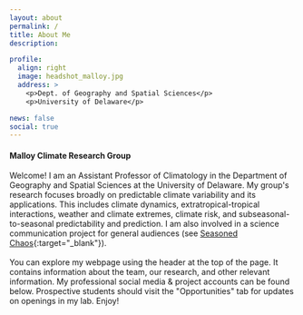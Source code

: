 ```yaml
---
layout: about
permalink: /
title: About Me
description: 

profile:
  align: right
  image: headshot_malloy.jpg
  address: >
    <p>Dept. of Geography and Spatial Sciences</p>
    <p>University of Delaware</p>

news: false
social: true
---
```


#### Malloy Climate Research Group

Welcome! I am an Assistant Professor of Climatology in the Department of Geography and Spatial Sciences at the University of Delaware. My group's research focuses broadly on predictable climate variability and its applications. This includes climate dynamics, extratropical-tropical interactions, weather and climate extremes, climate risk, and subseasonal-to-seasonal predictability and prediction. I am also involved in a science communication project for general audiences (see [Seasoned Chaos](http://seasonedchaos.github.io){:target="\_blank"}).
<br><br>
You can explore my webpage using the header at the top of the page. It contains information about the team, our research, and other relevant information. My professional social media & project accounts can be found below. Prospective students should visit the "Opportunities" tab for updates on openings in my lab. Enjoy!

<div class="img_row">
    <img class="col three left" src="{{ site.baseurl }}/assets/img/udel_campus.jpg" alt="" title="UD campus at sunset"/>
</div>
